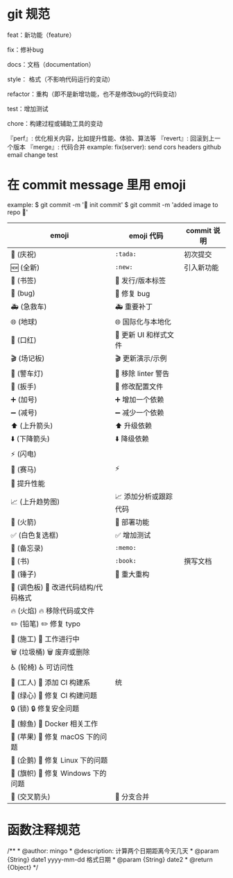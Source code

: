 # git 规范
feat：新功能（feature）

fix：修补bug

docs：文档（documentation）

style： 格式（不影响代码运行的变动）

refactor：重构（即不是新增功能，也不是修改bug的代码变动）

test：增加测试

chore：构建过程或辅助工具的变动

『perf』: 优化相关内容，比如提升性能、体验、算法等
『revert』: 回滚到上一个版本
『merge』: 代码合并
example:
fix(server): send cors headers
github email change test

# 在 commit message 里用 emoji
example:
$ git commit -m ':tada: init commit'
$ git commit -m 'added image to repo :art:'

|emoji|emoji 代码|commit 说明
| --- | ---      |---
|:tada: (庆祝)|	`:tada:`|	初次提交
|:new: (全新)|	`:new:` |	引入新功能|
|:bookmark: (书签)|	:bookmark:	发行/版本标签
|:bug: (bug)|	:bug:	修复 bug
|:ambulance: (急救车)|	:ambulance:	重要补丁
|:globe_with_meridians: (地球)|	:globe_with_meridians:	国际化与本地化
|:lipstick: (口红)|	:lipstick:	更新 UI 和样式文件
|:clapper: (场记板)	|:clapper:	更新演示/示例
|:rotating_light: (警车灯)|	:rotating_light:	移除 linter 警告
|:wrench: (扳手)|	:wrench:	修改配置文件
|:heavy_plus_sign: (加号)|	:heavy_plus_sign:	增加一个依赖
|:heavy_minus_sign: (减号)|	:heavy_minus_sign:	减少一个依赖
|:arrow_up: (上升箭头)|	:arrow_up:	升级依赖
|:arrow_down: (下降箭头)	|:arrow_down:	降级依赖
|:zap: (闪电)|
|:racehorse: (赛马)|	:zap:
|:racehorse:	提升性能|
|:chart_with_upwards_trend: (上升趋势图)	|:chart_with_upwards_trend:	添加分析或跟踪代码
|:rocket: (火箭)|	:rocket:	部署功能
|:white_check_mark: (白色复选框)|	:white_check_mark:	增加测试
|:memo: (备忘录)|`:memo:`
|:book: (书) |`:book:`|	撰写文档|
|:hammer: (锤子)|	:hammer:	重大重构
|:art: (调色板)	:art:	改进代码结构/代码格式
|:fire: (火焰)	:fire:	移除代码或文件
|:pencil2: (铅笔)	:pencil2:	修复 typo
|:construction: (施工)	:construction:	工作进行中
|:wastebasket: (垃圾桶)	:wastebasket:	废弃或删除
|:wheelchair: (轮椅)	:wheelchair:	可访问性
|:construction_worker: (工人)	:construction_worker:	添加 CI 构建系|统
|:green_heart: (绿心)	:green_heart:	修复 CI 构建问题
|:lock: (锁)	:lock:	修复安全问题
|:whale: (鲸鱼)	:whale:	Docker 相关工作
|:apple: (苹果)	:apple:	修复 macOS 下的问题
|:penguin: (企鹅)	:penguin:	修复 Linux 下的问题
|:checkered_flag: (旗帜)	:checkered_flag:	修复 Windows 下的问题
|:twisted_rightwards_arrows: (交叉箭头)	|:twisted_rightwards_arrows:	分支合并


# 函数注释规范
/**
       * @author: mingo
       * @description: 计算两个日期距离今天几天
       * @param {String} date1 yyyy-mm-dd 格式日期
       * @param {String} date2
       * @return {Object}
       */